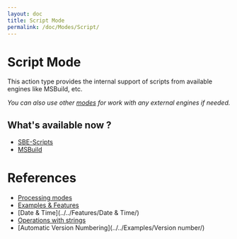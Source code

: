 ```yaml
---
layout: doc
title: Script Mode
permalink: /doc/Modes/Script/
---
```


# Script Mode

This action type provides the internal support of scripts from available engines like MSBuild, etc.

*You can also use other [modes](../../Modes/) for work with any external engines if needed.*

## What's available now ?

* [SBE-Scripts](../../Scripts/SBE-Scripts/)
* [MSBuild](../../Scripts/MSBuild/)

# References

* [Processing modes](../../Modes/)
* [Examples & Features](../../Examples/)
* [Date & Time](../../Features/Date & Time/)
* [Operations with strings](../../Features/Strings/)
* [Automatic Version Numbering](../../Examples/Version number/)